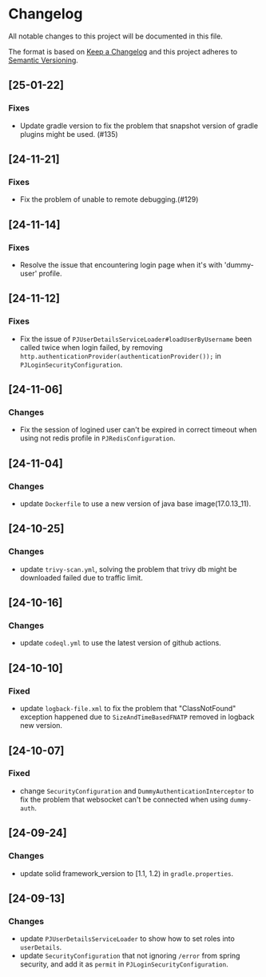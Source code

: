 # Changelog
All notable changes to this project will be documented in this file.

The format is based on [Keep a Changelog](https://keepachangelog.com/en/1.1.0/)
and this project adheres to [Semantic Versioning](http://semver.org/spec/v2.0.0.html).

## [25-01-22]

### Fixes

- Update gradle version to fix the problem that snapshot version of gradle plugins might be used. (#135)


## [24-11-21]

### Fixes

- Fix the problem of unable to remote debugging.(#129)


## [24-11-14]

### Fixes

- Resolve the issue that encountering login page when it's with 'dummy-user' profile.

## [24-11-12]

### Fixes

- Fix the issue of `PJUserDetailsServiceLoader#loadUserByUsername` been called twice when login failed, by removing `http.authenticationProvider(authenticationProvider());` in `PJLoginSecurityConfiguration`.  


## [24-11-06]

### Changes

- Fix the session of logined user can't be expired in correct timeout when using not redis profile in `PJRedisConfiguration`. 


## [24-11-04]

### Changes
- update `Dockerfile` to use a new version of java base image(17.0.13_11).


## [24-10-25]

### Changes
- update `trivy-scan.yml`, solving the problem that trivy db might be downloaded failed due to traffic limit.


## [24-10-16]

### Changes
- update `codeql.yml` to use the latest version of github actions. 


## [24-10-10]

### Fixed
- update `logback-file.xml` to fix the problem that "ClassNotFound" exception happened due to `SizeAndTimeBasedFNATP` removed in logback new version.  


## [24-10-07]

### Fixed
- change `SecurityConfiguration` and `DummyAuthenticationInterceptor` to fix the problem that websocket can't be connected when using `dummy-auth`.  


## [24-09-24]

### Changes
- update solid framework_version to [1.1, 1.2) in `gradle.properties`.


## [24-09-13]

### Changes
- update `PJUserDetailsServiceLoader` to show how to set roles into `userDetails`.  
- update `SecurityConfiguration` that not ignoring `/error` from spring security, and add it as `permit` in `PJLoginSecurityConfiguration`.  